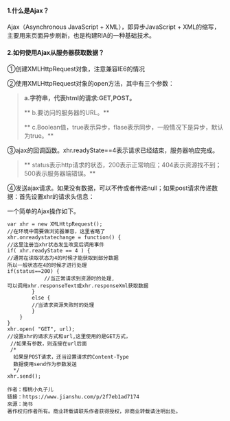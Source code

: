 #### 1.什么是Ajax？

Ajax（Asynchronous JavaScript + XML），即异步JavaScript + XML的缩写，主要用来页面异步刷新，也是构建RIA的一种基础技术。

#### 2.如何使用Ajax从服务器获取数据？

①创建XMLHttpRequest对象，注意兼容IE6的情况

②使用XMLHttpRequest对象的open方法，其中有三个参数：

> **a.字符串，代表html的请求:GET,POST。**
>
> ** b.要访问的服务器的URL。**
>
> ** c.Boolean值，true表示异步，flase表示同步，一般情况下是异步，默认为true。**

③ajax的回调函数。xhr.readyState==4表示请求已经结束，服务器响应完成。

> ** status表示http请求的状态，200表示正常响应；404表示资源找不到；500表示服务器端错误。**

 ④发送ajax请求。如果没有数据，可以不传或者传递null；如果post请求传递数据：首先设置xhr的请求头信息：

一个简单的Ajax操作如下。

```
var xhr = new XMLHttpRequest();
//在环境中需要做浏览器兼容，这里省略了
xhr.onreadystatechange = function() {
//这里注册当xhr状态发生改变后调用事件
if( xhr.readyState == 4 ) {
//通常在读取状态为4的时候才能获取到部分数据
所以一般状态在4的时候才进行处理
if(status==200) {
            //当正常请求到资源时的处理,
可以调用xhr.responseText或xhr.responseXml获取数据
        }
        else {
        //当请求资源失败时的处理
        }
    }
}
xhr.open( "GET", url);
//设置xhr的请求方式和url,这里使用的是GET方式，
 //如果有参数，则连接在url后面
 /*
  如果是POST请求，还当设置请求的Content-Type
  数据使用send作为参数发送
  */
xhr.send();

作者：樱桃小丸子儿
链接：https://www.jianshu.com/p/2f7eb1ad7174
來源：简书
著作权归作者所有。商业转载请联系作者获得授权，非商业转载请注明出处。

```





